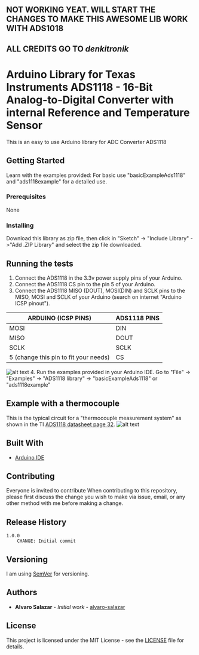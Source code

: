 ## NOT WORKING YEAT. WILL START THE CHANGES TO MAKE THIS AWESOME LIB WORK WITH ADS1018
## ALL CREDITS GO TO *denkitronik*

# Arduino Library for Texas Instruments ADS1118 - 16-Bit Analog-to-Digital Converter with internal Reference and Temperature Sensor

This is an easy to use Arduino library for ADC Converter ADS1118

## Getting Started

Learn with the examples provided: For basic use "basicExampleAds1118" and "ads1118example" for a detailed use.

### Prerequisites

None


### Installing

Download this library as zip file, then click in "Sketch" -> "Include Library" ->"Add .ZIP Library" and select the zip file downloaded.

## Running the tests
1. Connect the ADS1118 in the 3.3v power supply pins of your Arduino.
2. Connect the ADS1118 CS pin to the pin 5 of your Arduino.
3. Connect the ADS1118 MISO (DOUT), MOSI(DIN) and SCLK pins to the MISO, MOSI and SCLK of your Arduino (search on internet "Arduino ICSP pinout").

|ARDUINO (ICSP PINS) |ADS1118 PINS |
| --- | --- |
| MOSI | DIN |
| MISO | DOUT |	
| SCLK | SCLK |
| 5 (change this pin to fit your needs) |CS |

![alt text](https://github.com/denkitronik/ADS1118/blob/master/conexionAds1118.png)
4. Run the examples provided in your Arduino IDE. 
Go to "File" -> "Examples" -> "ADS1118 library" -> "basicExampleAds1118" or "ads1118example" 

## Example with a thermocouple
This is the typical circuit for a "thermocouple measurement system" as shown in the TI [ADS1118 datasheet page 32](http://www.ti.com/lit/ds/symlink/ads1118.pdf). 
![alt text](https://github.com/denkitronik/ADS1118/blob/master/thermocouple.png)


## Built With

* [Arduino IDE](https://www.arduino.cc/)

## Contributing

Everyone is invited to contribute
When contributing to this repository, please first discuss the change you wish to make via issue, email, or any other method with me before making a change.

## Release History
    1.0.0
        CHANGE: Initial commit

## Versioning
I am using [SemVer](http://semver.org/) for versioning. 

## Authors

* **Alvaro Salazar** - *Initial work* - [alvaro-salazar](https://github.com/alvaro-salazar)

## License

This project is licensed under the MIT License - see the [LICENSE](LICENSE.md) file for details.
